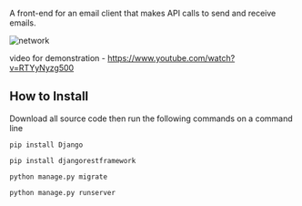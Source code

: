 A front-end for an email client that makes API calls to send and receive emails.

![network](https://github.com/aka-rabbi/temp/blob/main/Screenshot%202021-06-17%20120100.png?raw=true)

video for demonstration - https://www.youtube.com/watch?v=RTYyNyzg500

## How to Install
Download all source code then run the following commands on a command line

```pip install Django```

```pip install djangorestframework```

```python manage.py migrate```

```python manage.py runserver```
